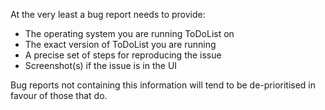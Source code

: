 At the very least a bug report needs to provide:

- The operating system you are running ToDoList on
- The exact version of ToDoList you are running
- A precise set of steps for reproducing the issue
- Screenshot(s) if the issue is in the UI

Bug reports not containing this information will tend to be de-prioritised in favour of those that do.
